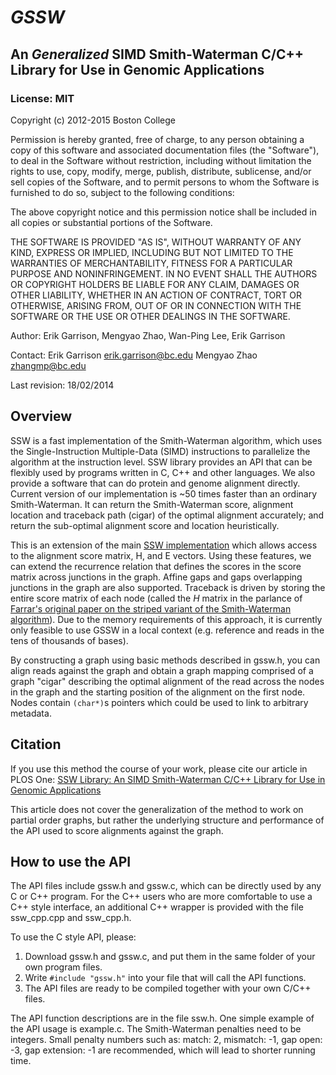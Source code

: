 

# *GSSW*
## An *Generalized* SIMD Smith-Waterman C/C++ Library for Use in Genomic Applications

### License: MIT

Copyright (c) 2012-2015 Boston College

Permission is hereby granted, free of charge, to any person obtaining a copy of
this software and associated documentation files (the "Software"), to deal in
the Software without restriction, including without limitation the rights to
use, copy, modify, merge, publish, distribute, sublicense, and/or sell copies
of the Software, and to permit persons to whom the Software is furnished to do
so, subject to the following conditions:

The above copyright notice and this permission notice shall be included in all
copies or substantial portions of the Software.

THE SOFTWARE IS PROVIDED "AS IS", WITHOUT WARRANTY OF ANY KIND, EXPRESS OR
IMPLIED, INCLUDING BUT NOT LIMITED TO THE WARRANTIES OF MERCHANTABILITY,
FITNESS FOR A PARTICULAR PURPOSE AND NONINFRINGEMENT. IN NO EVENT SHALL THE
AUTHORS OR COPYRIGHT HOLDERS BE LIABLE FOR ANY CLAIM, DAMAGES OR OTHER
LIABILITY, WHETHER IN AN ACTION OF CONTRACT, TORT OR OTHERWISE, ARISING FROM,
OUT OF OR IN CONNECTION WITH THE SOFTWARE OR THE USE OR OTHER DEALINGS IN THE
SOFTWARE.

Author: Erik Garrison, Mengyao Zhao, Wan-Ping Lee, Erik Garrison

Contact: Erik Garrison <erik.garrison@bc.edu>
	 Mengyao Zhao <zhangmp@bc.edu>

Last revision: 18/02/2014

## Overview

SSW is a fast implementation of the Smith-Waterman algorithm, which uses the
Single-Instruction Multiple-Data (SIMD) instructions to parallelize the
algorithm at the instruction level. SSW library provides an API that can be
flexibly used by programs written in C, C++ and other languages. We also
provide a software that can do protein and genome alignment directly. Current
version of our implementation is ~50 times faster than an ordinary
Smith-Waterman. It can return the Smith-Waterman score, alignment location and
traceback path (cigar) of the optimal alignment accurately; and return the
sub-optimal alignment score and location heuristically.

This is an extension of the main 
[SSW implementation](https://github.com/mengyao/Complete-Striped-Smith-Waterman-Library/tree/master/src)
which allows access to the alignment score matrix, H, and E vectors.  Using
these features, we can extend the recurrence relation that defines the scores
in the score matrix across junctions in the graph.  Affine gaps and gaps
overlapping junctions in the graph are also supported.  Traceback is driven by
storing the entire score matrix of each node (called the *H* matrix in the parlance
of [Farrar's original paper on the striped variant of the Smith-Waterman
algorithm](http://bioinformatics.oxfordjournals.org/content/23/2/156.short)).
Due to the memory requirements of this approach, it is currently only feasible
to use GSSW in a local context (e.g. reference and reads in the tens of
thousands of bases).

By constructing a graph using basic methods described in gssw.h, you can align
reads against the graph and obtain a graph mapping comprised of a graph "cigar"
describing the optimal alignment of the read across the nodes in the graph and
the starting position of the alignment on the first node.  Nodes contain
`(char*)`s pointers which could be used to link to arbitrary metadata.

## Citation

If you use this method the course of your work, please cite our article in PLOS One:
[SSW Library: An SIMD Smith-Waterman C/C++ Library for Use in Genomic
Applications](http://www.plosone.org/article/info%3Adoi%2F10.1371%2Fjournal.pone.0082138)

This article does not cover the generalization of the method to work on partial
order graphs, but rather the underlying structure and performance of the API
used to score alignments against the graph.

## How to use the API

The API files include gssw.h and gssw.c, which can be directly used by any C or
C++ program. For the C++ users who are more comfortable to use a C++ style
interface, an additional C++ wrapper is provided with the file ssw\_cpp.cpp and
ssw\_cpp.h. 

To use the C style API, please: 

1. Download gssw.h and gssw.c, and put them in the same folder of your own
program files.
2. Write `#include "gssw.h"` into your file that will call the API functions.
3. The API files are ready to be compiled together with your own C/C++ files.

The API function descriptions are in the file ssw.h. One simple example of the
API usage is example.c. The Smith-Waterman penalties need to be integers. Small
penalty numbers such as: match: 2, mismatch: -1, gap open: -3, gap extension:
-1 are recommended, which will lead to shorter running time.  

<!--
To use the C++ style API, please: 

1. Download ssw.h, ssw.c, ssw\_cpp.cpp and ssw\_cpp.h and put them in the same
folder of your own program files.
2. Write #include "ssw\_cpp.h" into your file that will call the API functions.
3. The API files are ready to be compiled together with your own C/C++ files.

The API function descriptions are in the file ssw\_cpp.h. A simple example of
using the C++ API is example.cpp.

## Speed and memory usage of the API

Test data set: 
Target sequence: reference genome of E. coli strain 536 (4,938,920 nucleotides) from NCBI
Query sequences: 1000 reads of Ion Torrent sequenced E. coli strain DH10B (C23-140, 318 PGM Run, 11/2011), read length: ~25-540 bp, most reads are ~200 bp

CPU time:
AMD CPU: default penalties: ~880 seconds; -m1 -x3 -o5 -e2: ~460 seconds
Intel CPU: default penalties: ~960 seconds; -m1 -x3 -o5 -e2: ~500 seconds 

Memory usage: ~40MB
 
## Install the software

1. Download the software from https://github.com/mengyao/Complete-Striped-Smith-Waterman-Library.
2. cd src
3. make
4. the executable file will be ssw\_test

## Run the software

    Usage: ssw\_test [options] ... <target.fasta> <query.fasta>(or <query.fastq>)
    Options:
        -m N	N is a positive integer for weight match in genome sequence alignment. [default: 2]
        -x N	N is a positive integer. -N will be used as weight mismatch in genome sequence alignment. [default: 2]
        -o N	N is a positive integer. -N will be used as the weight for the gap opening. [default: 3]
        -e N	N is a positive integer. -N will be used as the weight for the gap extension. [default: 1]
        -p	Do protein sequence alignment. Without this option, the ssw_test will do genome sequence alignment.
        -a FILE	FILE is either the Blosum or Pam weight matrix. [default: Blosum50]
        -c	Return the alignment path.
        -f N	N is a positive integer. Only output the alignments with the Smith-Waterman score >= N.
        -r	The best alignment will be picked between the original read alignment and the reverse complement read alignment.
        -s	Output in SAM format. [default: no header]
        -h	If -s is used, include header in SAM output.


-->
